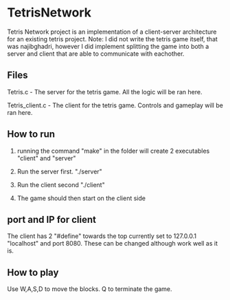 # TetrisNetwork

Tetris Network project is an implementation of a client-server architecture for
an existing tetris project. Note: I did not write the tetris game itself, that 
was najibghadri, however I did implement splitting the game into both a server and
client that are able to communicate with eachother. 

## Files

Tetris.c - The server for the tetris game. All the logic will be ran here.

Tetris_client.c - The client for the tetris game. Controls and gameplay will
be ran here. 

## How to run

1. running the command "make" in the folder will create 2 executables "client"
and "server"

2. Run the server first. "./server"

3. Run the client second "./client"

4. The game should then start on the client side

## port and IP for client

The client has 2 "#define" towards the top currently set to 127.0.0.1 
"localhost" and port 8080. These can be changed although work well as it is.

## How to play

Use W,A,S,D to move the blocks. Q to terminate the game. 


